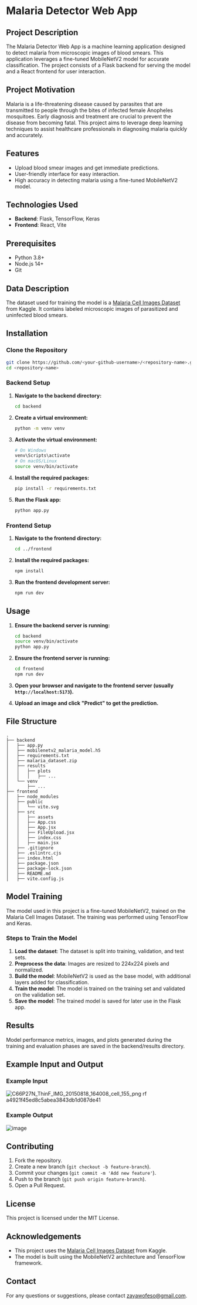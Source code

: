 # Malaria Detector Web App

## Project Description
The Malaria Detector Web App is a machine learning application designed to detect malaria from microscopic images of blood smears. This application leverages a fine-tuned MobileNetV2 model for accurate classification. The project consists of a Flask backend for serving the model and a React frontend for user interaction.

## Project Motivation
Malaria is a life-threatening disease caused by parasites that are transmitted to people through the bites of infected female Anopheles mosquitoes. Early diagnosis and treatment are crucial to prevent the disease from becoming fatal. This project aims to leverage deep learning techniques to assist healthcare professionals in diagnosing malaria quickly and accurately.

## Features
- Upload blood smear images and get immediate predictions.
- User-friendly interface for easy interaction.
- High accuracy in detecting malaria using a fine-tuned MobileNetV2 model.

## Technologies Used
- **Backend**: Flask, TensorFlow, Keras
- **Frontend**: React, Vite

## Prerequisites
- Python 3.8+
- Node.js 14+
- Git

## Data Description
The dataset used for training the model is a [Malaria Cell Images Dataset](https://www.kaggle.com/datasets/sayeemmohammed/malaria-detection) from Kaggle. It contains labeled microscopic images of parasitized and uninfected blood smears.

## Installation

### Clone the Repository
```bash
git clone https://github.com/<your-github-username>/<repository-name>.git
cd <repository-name>
```

### Backend Setup

1. **Navigate to the backend directory:**
   ```bash
   cd backend
   ```

2. **Create a virtual environment:**
   ```bash
   python -m venv venv
   ```

3. **Activate the virtual environment:**
   ```bash
   # On Windows
   venv\Scripts\activate
   # On macOS/Linux
   source venv/bin/activate
   ```

4. **Install the required packages:**
   ```bash
   pip install -r requirements.txt
   ```

5. **Run the Flask app:**
   ```bash
   python app.py
   ```

### Frontend Setup

1. **Navigate to the frontend directory:**
   ```bash
   cd ../frontend
   ```

2. **Install the required packages:**
   ```bash
   npm install
   ```

3. **Run the frontend development server:**
   ```bash
   npm run dev
   ```

## Usage
1. **Ensure the backend server is running:**
   ```bash
   cd backend
   source venv/bin/activate
   python app.py
   ```

2. **Ensure the frontend server is running:**
   ```bash
   cd frontend
   npm run dev
   ```

3. **Open your browser and navigate to the frontend server (usually `http://localhost:5173`).**

4. **Upload an image and click "Predict" to get the prediction.**
   
## File Structure

```
.
├── backend
│   ├── app.py
│   ├── mobilenetv2_malaria_model.h5
│   ├── requirements.txt
│   ├── malaria_dataset.zip
│   ├── results
│   │   ├── plots
│   │   │   ├── ...
│   └── venv
│       ├── ...
├── frontend
│   ├── node_modules
│   ├── public
│   │   └── vite.svg
│   ├── src
│   │   ├── assets
│   │   ├── App.css
│   │   ├── App.jsx
│   │   ├── FileUpload.jsx
│   │   ├── index.css
│   │   ├── main.jsx
│   ├── .gitignore
│   ├── .eslintrc.cjs
│   ├── index.html
│   ├── package.json
│   ├── package-lock.json
│   ├── README.md
│   ├── vite.config.js
```

## Model Training
The model used in this project is a fine-tuned MobileNetV2, trained on the Malaria Cell Images Dataset. The training was performed using TensorFlow and Keras.

### Steps to Train the Model
1. **Load the dataset**: The dataset is split into training, validation, and test sets.
2. **Preprocess the data**: Images are resized to 224x224 pixels and normalized.
3. **Build the model**: MobileNetV2 is used as the base model, with additional layers added for classification.
4. **Train the model**: The model is trained on the training set and validated on the validation set.
5. **Save the model**: The trained model is saved for later use in the Flask app.

## Results
Model performance metrics, images, and plots generated during the training and evaluation phases are saved in the backend/results directory.

## Example Input and Output
### Example Input
![C66P27N_ThinF_IMG_20150818_164008_cell_155_png rf a4921f45ed8c5abea3843db1d087de41](https://github.com/ebunoluwazaynab/Malaria-Detector-App/assets/64692340/4ec8452e-bc4e-41c9-8cca-a47fd13628a3)


### Example Output
![image](https://github.com/ebunoluwazaynab/Malaria-Detector-App/assets/64692340/ea49404e-5a8c-4646-b20a-27205993b727)


## Contributing
1. Fork the repository.
2. Create a new branch (`git checkout -b feature-branch`).
3. Commit your changes (`git commit -m 'Add new feature'`).
4. Push to the branch (`git push origin feature-branch`).
5. Open a Pull Request.

## License
This project is licensed under the MIT License.

## Acknowledgements
- This project uses the [Malaria Cell Images Dataset](https://www.kaggle.com/datasets/sayeemmohammed/malaria-detection) from Kaggle.
- The model is built using the MobileNetV2 architecture and TensorFlow framework.

## Contact
For any questions or suggestions, please contact zayawofeso@gmail.com.
